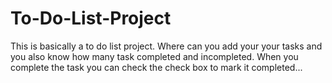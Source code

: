 # To-Do-List-Project
This is basically a to do list project. Where can you add your your tasks and you also know how many task completed and incompleted. When you complete the task you can check the check box to mark it completed...
